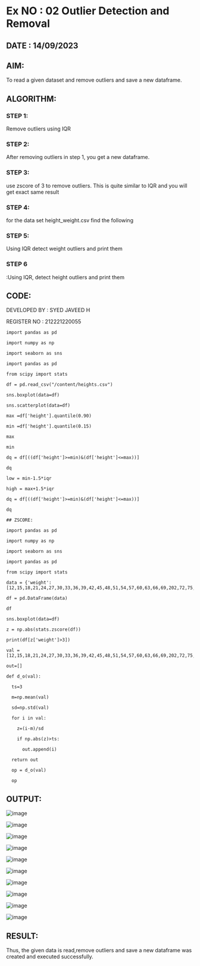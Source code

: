 # Ex NO : 02 Outlier Detection and Removal

## DATE : 14/09/2023

## AIM:
To read a given dataset and remove outliers and save a new dataframe.

## ALGORITHM:

### STEP 1:
 Remove outliers using IQR

### STEP 2:
After removing outliers in step 1, you get a new dataframe.

### STEP 3:
use zscore of 3 to remove outliers. This is quite similar to IQR and you will get exact same result

### STEP 4:
for the data set height_weight.csv find the following

### STEP 5:
Using IQR detect weight outliers and print them

### STEP 6
:Using IQR, detect height outliers and print them

## CODE:
DEVELOPED BY : SYED JAVEED H

REGISTER NO : 212221220055
```
import pandas as pd

import numpy as np

import seaborn as sns

import pandas as pd

from scipy import stats

df = pd.read_csv("/content/heights.csv")

sns.boxplot(data=df)

sns.scatterplot(data=df)

max =df['height'].quantile(0.90)

min =df['height'].quantile(0.15)

max

min

dq = df[((df['height']>=min)&(df['height']<=max))]

dq

low = min-1.5*iqr

high = max+1.5*iqr

dq = df[((df['height']>=min)&(df['height']<=max))]

dq

## ZSCORE:

import pandas as pd

import numpy as np

import seaborn as sns

import pandas as pd

from scipy import stats

data = {'weight':[12,15,18,21,24,27,30,33,36,39,42,45,48,51,54,57,60,63,66,69,202,72,75,78,81,84,232,87,90,93,96,99,258]}

df = pd.DataFrame(data)

df

sns.boxplot(data=df)

z = np.abs(stats.zscore(df))

print(df[z['weight']>3])

val = [12,15,18,21,24,27,30,33,36,39,42,45,48,51,54,57,60,63,66,69,202,72,75,78,81,84,232,87,90,93,96,99,258]

out=[]

def d_o(val):

  ts=3
  
  m=np.mean(val)
  
  sd=np.std(val)
  
  for i in val:
  
    z=(i-m)/sd
    
    if np.abs(z)>ts:
    
      out.append(i)
      
  return out

  op = d_o(val)

  op
```
  ## OUTPUT:

  ![image](https://github.com/Yugendaran/ODD2023---Datascience---Ex-02/assets/128135616/ce20a1d1-83d7-4ba9-ba68-d1b6a6a9fc74)

  ![image](https://github.com/Yugendaran/ODD2023---Datascience---Ex-02/assets/128135616/d99857a5-ba5d-4205-b136-fe5db64f82e4)

  ![image](https://github.com/Yugendaran/ODD2023---Datascience---Ex-02/assets/128135616/3575c862-ddc9-4676-bc2a-eb0b028c0335)

  ![image](https://github.com/Yugendaran/ODD2023---Datascience---Ex-02/assets/128135616/77c62ada-fc65-4dd1-bf90-6fb4fad91bd0)

  ![image](https://github.com/Yugendaran/ODD2023---Datascience---Ex-02/assets/128135616/1baf73cc-50a3-4b5c-9811-68c7a104cc09)

  ![image](https://github.com/Yugendaran/ODD2023---Datascience---Ex-02/assets/128135616/2d457791-498c-43e7-920f-2e9d9027cdc2)

  ![image](https://github.com/Yugendaran/ODD2023---Datascience---Ex-02/assets/128135616/188ebebc-0dcf-443e-afbd-15986f2b10a4)

  ![image](https://github.com/Yugendaran/ODD2023---Datascience---Ex-02/assets/128135616/5d623ceb-b7ea-4993-bd0f-626bc7e4bc72)

  ![image](https://github.com/Yugendaran/ODD2023---Datascience---Ex-02/assets/128135616/849cecb5-3c55-48bf-999f-8dbc43f85049)

  ![image](https://github.com/Yugendaran/ODD2023---Datascience---Ex-02/assets/128135616/bb55307b-ca2e-447a-9cba-f1a18fcf8066)


  ## RESULT:
  Thus, the given data is read,remove outliers and save a new dataframe was created and executed successfully.










